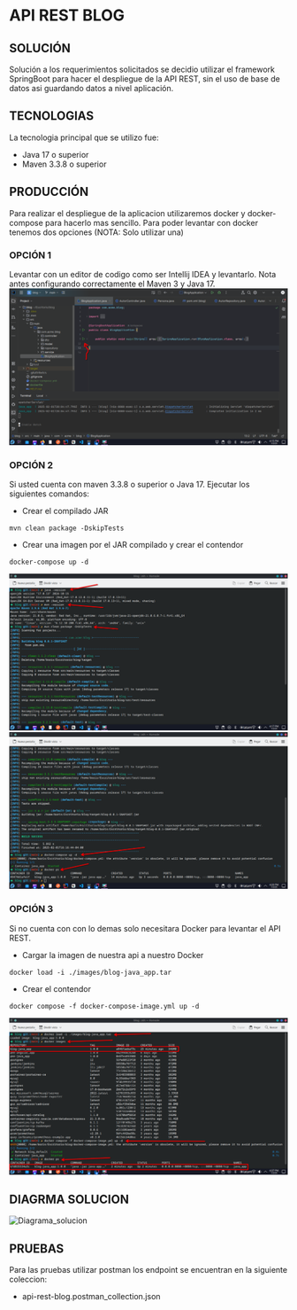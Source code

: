 # API REST BLOG
## SOLUCIÓN
Solución a los requerimientos solicitados se decidio utilizar el framework SpringBoot para hacer el despliegue de la API REST, sin el uso de base de datos asi guardando datos a nivel aplicación.

## TECNOLOGIAS
La tecnologia principal que se utilizo fue:
- Java 17 o superior
- Maven 3.3.8 o superior

## PRODUCCIÓN
Para realizar el despliegue de la aplicacion utilizaremos docker y docker-compose para hacerlo mas sencillo.
Para poder levantar con docker tenemos dos opciones (NOTA: Solo utilizar una)
### OPCIÓN 1
Levantar con un editor de codigo como ser Intellij IDEA y levantarlo. Nota antes configurando correctamente el Maven 3 y Java 17.
![Opcion_1](images/opcion_1.png)
### OPCIÓN 2
Si usted cuenta con maven 3.3.8 o superior o Java 17. Ejecutar los siguientes comandos:
- Crear el compilado JAR
```
mvn clean package -DskipTests
```
- Crear una imagen por el JAR compilado y crear el contendor
```
docker-compose up -d
```
![Opcion_2](images/opcion_2.png)
![Opcion_2_final](images/opcion_2_final.png)
### OPCIÓN 3
Si no cuenta con con lo demas solo necesitara Docker para levantar el API REST.
- Cargar la imagen de nuestra api a nuestro Docker
```
docker load -i ./images/blog-java_app.tar
```
- Crear el contendor
```
docker compose -f docker-compose-image.yml up -d
```
![Opcion_3](images/opcion_3.png)

## DIAGRMA SOLUCION 
![Diagrama_solucion](images/diagrama-solucion.jpg)

## PRUEBAS
Para las pruebas utilizar postman los endpoint se encuentran en la siguiente coleccion:
- api-rest-blog.postman_collection.json
